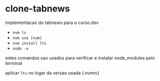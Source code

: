 # clone-tabnews

implementacao do tabnews para o curso.dev

- `nvm ls`
- `nvm use [num]`
- `nvm install lts`
- `node -v`

estes comandos sao usados para verificar e instalar node_modules pelo terminal

aplicar `lts` no lugar da versao usada (.nvmrc)

